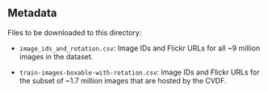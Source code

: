 Metadata
--------

Files to be downloaded to this directory:

* `image_ids_and_rotation.csv`: Image IDs and Flickr URLs for all ~9 million
  images in the dataset.

* `train-images-boxable-with-rotation.csv`: Image IDs and Flickr URLs for the
  subset of ~1.7 million images that are hosted by the CVDF.

